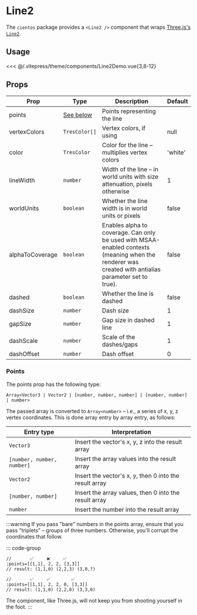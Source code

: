 # Line2

<DocsDemo>
  <Line2Demo />
</DocsDemo>

The `cientos` package provides a `<Line2 />` component that wraps [Three.js's `Line2`](https://github.com/mrdoob/three.js/blob/e2bcdfff6427c2f106cb819b18d88d1e13aa508a/examples/jsm/lines/Line2.js).

## Usage
<<< @/.vitepress/theme/components/Line2Demo.vue{3,8-12}

## Props

| Prop            | Type                     | Description                                                                | Default        |
| --------------- | -------------------------|--------------------------------------------------------------------------- | -------------- |
| points          | [See below](#points)     | Points representing the line                                               |                |
| vertexColors    | `TresColor[]`            | Vertex colors, if using                                                    | null           |
| color           | `TresColor`              | Color for the line – multiplies vertex colors                              | 'white'        |
| lineWidth       | `number`                 | Width of the line – in world units with size attenuation, pixels otherwise | 1              |
| worldUnits      | `boolean`                | Whether the line width is in world units or pixels                         | false          |
| alphaToCoverage | `boolean`                | Enables alpha to coverage. Can only be used with MSAA-enabled contexts (meaning when the renderer was created with antialias parameter set to true).                                                               | false          |
| dashed          | `boolean`                | Whether the line is dashed                                                 | false          |
| dashSize        | `number`                 | Dash size                                                                  | 1              |
| gapSize         | `number`                 | Gap size in dashed line                                                    | 1              |
| dashScale       | `number`                 | Scale of the dashes/gaps                                                   | 1              |
| dashOffset      | `number`                 | Dash offset                                                                | 0              |

### Points

The points prop has the following type:

`Array<Vector3 | Vector2 | [number, number, number] | [number, number] | number>`

The passed array is converted to `Array<number>` – i.e., a series of x, y, z vertex coordinates. This is done array entry by array entry, as follows:

| Entry type                   | Interpretation                                                                   |
| ---------------------------- | -------------------------------------------------------------------------------- |
| `Vector3`                    | Insert the vector's x, y, z into the result array                                |
| <nobr>`[number, number, number]`</nobr> | Insert the array values into the result array                         |
| `Vector2`                    | Insert the vector's x, y, then 0 into the result array                           |
| `[number, number]`           | Insert the array values, then 0 into the result array                            |
| `number`                     | Insert the number into the result array                                          |

:::warning
If you pass "bare" numbers in the points array, ensure that you pass "triplets" – groups of three numbers. Otherwise, you'll corrupt the coordinates that follow.

::: code-group
```vue [Wrong]
//       ✅     ❌     ✅
:points=[[1,1], 2, 2, [3,3]]
// result: (1,1,0) (2,2,3) (3,0,?)
```

```vue [Right]
//       ✅     ✅        ✅
:points=[[1,1], 2, 2, 0, [3,3]]
// result: (1,1,0) (2,2,0) (3,3,0)
```
The component, like Three.js, will not keep you from shooting yourself in the foot.
:::